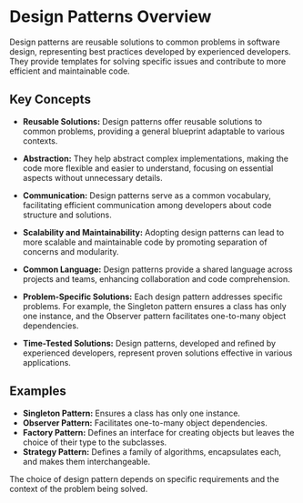 # Design Patterns Overview

Design patterns are reusable solutions to common problems in software design, representing best practices developed by experienced developers. They provide templates for solving specific issues and contribute to more efficient and maintainable code.

## Key Concepts

- **Reusable Solutions:** Design patterns offer reusable solutions to common problems, providing a general blueprint adaptable to various contexts.

- **Abstraction:** They help abstract complex implementations, making the code more flexible and easier to understand, focusing on essential aspects without unnecessary details.

- **Communication:** Design patterns serve as a common vocabulary, facilitating efficient communication among developers about code structure and solutions.

- **Scalability and Maintainability:** Adopting design patterns can lead to more scalable and maintainable code by promoting separation of concerns and modularity.

- **Common Language:** Design patterns provide a shared language across projects and teams, enhancing collaboration and code comprehension.

- **Problem-Specific Solutions:** Each design pattern addresses specific problems. For example, the Singleton pattern ensures a class has only one instance, and the Observer pattern facilitates one-to-many object dependencies.

- **Time-Tested Solutions:** Design patterns, developed and refined by experienced developers, represent proven solutions effective in various applications.

## Examples

- **Singleton Pattern:** Ensures a class has only one instance.
- **Observer Pattern:** Facilitates one-to-many object dependencies.
- **Factory Pattern:** Defines an interface for creating objects but leaves the choice of their type to the subclasses.
- **Strategy Pattern:** Defines a family of algorithms, encapsulates each, and makes them interchangeable.

The choice of design pattern depends on specific requirements and the context of the problem being solved.
